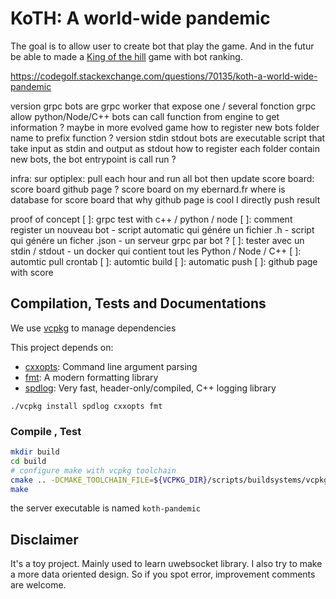 # KoTH: A world-wide pandemic

The goal is to allow user to create bot that play the game. And in the futur be able to made a [King of the hill](https://codegolf.stackexchange.com/questions/tagged/king-of-the-hill) game with bot ranking.

https://codegolf.stackexchange.com/questions/70135/koth-a-world-wide-pandemic

version grpc
    bots are grpc worker that expose one / several fonction
        grpc allow python/Node/C++
    bots can call function from engine to get information ? maybe in more evolved game
    how to register new bots folder name to prefix function ?
version stdin stdout
    bots are executable script that take input as stdin and output as stdout
    how to register each folder contain new bots, the bot entrypoint is call run ?

infra:
    sur optiplex:
        pull each hour and run all bot
    then update score board:
        score board github page ?
        score board on my ebernard.fr
        where is database for score board that why github page is cool
            I directly push result

proof of concept
    [ ]: grpc test with c++ / python / node
    [ ]: comment register un nouveau bot
        - script automatic qui génére un fichier .h
        - script qui génére un ficher .json
        - un serveur grpc par bot ?
    [ ]: tester avec un stdin / stdout
        - un docker qui contient tout les Python / Node / C++
    [ ]: automtic pull crontab
    [ ]: automtic build
    [ ]: automatic push
    [ ]: github page with score


## Compilation, Tests and Documentations

We use [vcpkg](https://github.com/Microsoft/vcpkg) to manage dependencies

This project depends on:
- [cxxopts](https://github.com/jarro2783/cxxopts): Command line argument parsing
- [fmt](https://fmt.dev/latest/index.html): A modern formatting library
- [spdlog](https://github.com/gabime/spdlog): Very fast, header-only/compiled, C++ logging library


```
./vcpkg install spdlog cxxopts fmt
```

### Compile , Test

```bash
mkdir build
cd build
# configure make with vcpkg toolchain
cmake .. -DCMAKE_TOOLCHAIN_FILE=${VCPKG_DIR}/scripts/buildsystems/vcpkg.cmake
make
```

the server executable is named `koth-pandemic`

## Disclaimer

It's a toy project. Mainly used to learn uwebsocket library.
I also try to make a more data oriented design.
So if you spot error, improvement comments are welcome.
